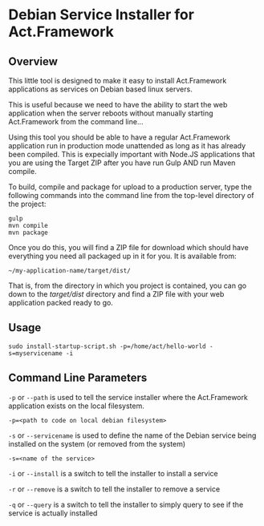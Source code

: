 # Debian Service Installer for Act.Framework

## Overview

This little tool is designed to make it easy to install Act.Framework
applications as services on Debian based linux servers. 

This is useful because we need to have the ability to start the web application when the server
reboots without manually starting Act.Framework from the command line...

Using this tool you should be able to have a regular Act.Framework application
run in production mode unattended as long as it has already been compiled. This is
expecially important with Node.JS applications that you are using the Target
ZIP after you have run Gulp AND run Maven compile.

To build, compile and package for upload to a production server, type the
following commands into the command line from the top-level directory of the
project:

```
gulp
mvn compile
mvn package

``` 

Once you do this, you will find a ZIP file for download which should have
everything you need all packaged up in it for you. It is available from:

```
~/my-application-name/target/dist/

```
That is, from the directory in which you project is contained, you can go down
to the *target/dist* directory and find a ZIP file with your web application
packed ready to go.


## Usage

```
sudo install-startup-script.sh -p=/home/act/hello-world -s=myservicename -i 

```

## Command Line Parameters

`-p` or `--path` is used to tell the service installer where the Act.Framework
application exists on the local filesystem.
```
-p=<path to code on local debian filesystem>

```

`-s` or `--servicename` is used to define the name of the Debian service being
installed on the system (or removed from the system)
```
-s=<name of the service>

```

`-i` or `--install` is a switch to tell the installer to install a service

`-r` or `--remove` is a switch to tell the installer to remove a service

`-q` or `--query` is a switch to tell the installer to simply query to see if the
service is actually installed


